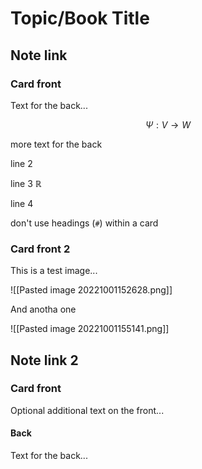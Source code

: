# Topic/Book Title

## Note link

### Card front

Text for the back...

$$ \Psi: V\to W $$

more text for the back

line 2

line 3 $\mathbb R$

line 4

don't use headings (`#`) within a card

### Card front 2

This is a test image...

![[Pasted image 20221001152628.png]]

And anotha one

![[Pasted image 20221001155141.png]]

## Note link 2

### Card front

Optional additional text on the front...

#### Back

Text for the back...
